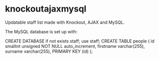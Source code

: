 # knockoutajaxmysql
Updatable staff list made with Knockout, AJAX and MySQL.

The MySQL database is set up with:

CREATE DATABASE if not exists staff;
use staff;
CREATE TABLE people
(
id smallint unsigned NOT NULL auto_increment,
firstname varchar(255),
surname varchar(255),
PRIMARY KEY (id)
);